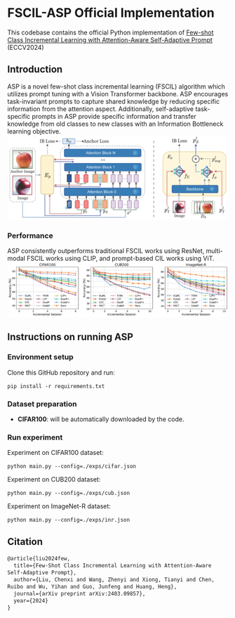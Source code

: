# FSCIL-ASP Official Implementation
This codebase contains the official Python implementation of [Few-shot Class Incremental Learning with Attention-Aware Self-Adaptive Prompt](https://arxiv.org/pdf/2403.09857) (ECCV2024)

## Introduction
ASP is a novel few-shot class incremental learning (FSCIL) algorithm which utilizes prompt tuning with a Vision Transformer backbone. ASP encourages task-invariant prompts to capture shared knowledge by reducing specific information from the attention aspect. Additionally, self-adaptive task-specific prompts in ASP provide specific information and transfer knowledge from old classes to new classes with an Information Bottleneck learning objective.
![](https://github.com/DawnLIU35/FSCIL-ASP/blob/main/fig/alg.png)

### Performance
ASP consistently outperforms traditional FSCIL works using ResNet, multi-modal FSCIL works using CLIP, and prompt-based CIL works using ViT.
![](https://github.com/DawnLIU35/FSCIL-ASP/blob/main/fig/main_result.png)

## Instructions on running ASP

### Environment setup
Clone this GitHub repository and run:
```
pip install -r requirements.txt
```

### Dataset preparation
* **CIFAR100**: will be automatically downloaded by the code.

### Run experiment
Experiment on CIFAR100 dataset:
```
python main.py --config=./exps/cifar.json
```
Experiment on CUB200 dataset:
```
python main.py --config=./exps/cub.json
```
Experiment on ImageNet-R dataset:
```
python main.py --config=./exps/inr.json
```

## Citation
```
@article{liu2024few,
  title={Few-Shot Class Incremental Learning with Attention-Aware Self-Adaptive Prompt},
  author={Liu, Chenxi and Wang, Zhenyi and Xiong, Tianyi and Chen, Ruibo and Wu, Yihan and Guo, Junfeng and Huang, Heng},
  journal={arXiv preprint arXiv:2403.09857},
  year={2024}
}
```

